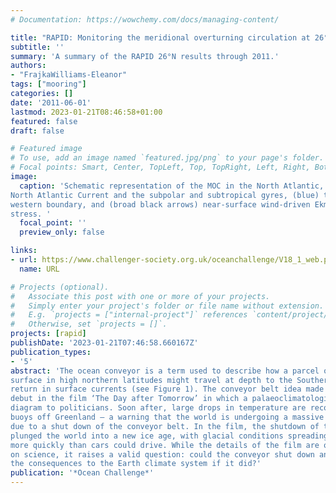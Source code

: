 ```yaml
---
# Documentation: https://wowchemy.com/docs/managing-content/

title: "RAPID: Monitoring the meridional overturning circulation at 26°N"
subtitle: ''
summary: 'A summary of the RAPID 26°N results through 2011.'
authors:
- "FrajkaWilliams-Eleanor"
tags: ["mooring"]
categories: []
date: '2011-06-01'
lastmod: 2023-01-21T08:46:58+01:00
featured: false
draft: false

# Featured image
# To use, add an image named `featured.jpg/png` to your page's folder.
# Focal points: Smart, Center, TopLeft, Top, TopRight, Left, Right, BottomLeft, Bottom, BottomRight.
image:
  caption: 'Schematic representation of the MOC in the North Atlantic, consisting of (red) flow in the Gulf Stream /
North Atlantic Current and the subpolar and subtropical gyres, (blue) the deep return flow concentrated along the
western boundary, and (broad black arrows) near-surface wind-driven Ekman transport arising from the zonal wind
stress. '
  focal_point: ''
  preview_only: false

links:
- url: https://www.challenger-society.org.uk/oceanchallenge/V18_1_web.pdf
  name: URL

# Projects (optional).
#   Associate this post with one or more of your projects.
#   Simply enter your project's folder or file name without extension.
#   E.g. `projects = ["internal-project"]` references `content/project/deep-learning/index.md`.
#   Otherwise, set `projects = []`.
projects: [rapid]
publishDate: '2023-01-21T07:46:58.660167Z'
publication_types:
- '5'
abstract: 'The ocean conveyor is a term used to describe how a parcel of water initially at the
surface in high northern latitudes might travel at depth to the Southern Ocean, and then
return in surface currents (see Figure 1). The conveyor belt idea made its Hollywood
debut in the film ‘The Day after Tomorrow’ in which a palaeoclimatologist shows a similar
diagram to politicians. Soon after, large drops in temperature are recorded by weather
buoys off Greenland — a warning that the world is undergoing a massive climate shift
due to a shut down of the conveyor belt. In the film, the shutdown of the circulation
plunged the world into a new ice age, with glacial conditions spreading equatorward
more quickly than cars could drive. While the details of the film are only loosely based
on science, it raises a valid question: could the conveyor shut down and what would be
the consequences to the Earth climate system if it did?'
publication: '*Ocean Challenge*'
---
```

